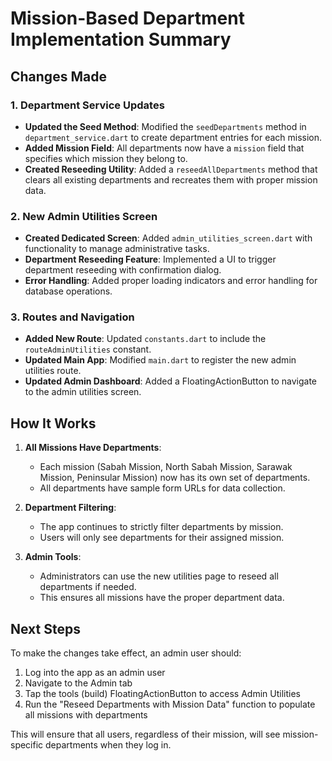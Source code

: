 # Mission-Based Department Implementation Summary

## Changes Made

### 1. Department Service Updates
- **Updated the Seed Method**: Modified the `seedDepartments` method in `department_service.dart` to create department entries for each mission.
- **Added Mission Field**: All departments now have a `mission` field that specifies which mission they belong to.
- **Created Reseeding Utility**: Added a `reseedAllDepartments` method that clears all existing departments and recreates them with proper mission data.

### 2. New Admin Utilities Screen
- **Created Dedicated Screen**: Added `admin_utilities_screen.dart` with functionality to manage administrative tasks.
- **Department Reseeding Feature**: Implemented a UI to trigger department reseeding with confirmation dialog.
- **Error Handling**: Added proper loading indicators and error handling for database operations.

### 3. Routes and Navigation
- **Added New Route**: Updated `constants.dart` to include the `routeAdminUtilities` constant.
- **Updated Main App**: Modified `main.dart` to register the new admin utilities route.
- **Updated Admin Dashboard**: Added a FloatingActionButton to navigate to the admin utilities screen.

## How It Works

1. **All Missions Have Departments**:
   - Each mission (Sabah Mission, North Sabah Mission, Sarawak Mission, Peninsular Mission) now has its own set of departments.
   - All departments have sample form URLs for data collection.

2. **Department Filtering**:
   - The app continues to strictly filter departments by mission.
   - Users will only see departments for their assigned mission.

3. **Admin Tools**:
   - Administrators can use the new utilities page to reseed all departments if needed.
   - This ensures all missions have the proper department data.

## Next Steps

To make the changes take effect, an admin user should:

1. Log into the app as an admin user
2. Navigate to the Admin tab
3. Tap the tools (build) FloatingActionButton to access Admin Utilities
4. Run the "Reseed Departments with Mission Data" function to populate all missions with departments

This will ensure that all users, regardless of their mission, will see mission-specific departments when they log in.